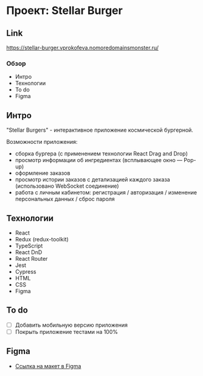 # Проект: Stellar Burger 

## Link
https://stellar-burger.vprokofeva.nomoredomainsmonster.ru/

### Обзор
* Интро
* Технологии
* To do
* Figma

## Интро
"Stellar Burgers" - интерактивное приложение  космической бургерной. 

Возможности приложения:

- сборка бургера (с применением технологии React Drag and Drop)
- просмотр информации об ингредиентах (всплывающее окно — Pop-up)
- оформление заказов
- просмотр истории заказов с детализацией каждого заказа (использовано WebSocket соединение)
- работа с личным кабинетом: регистрация / авторизация / изменение персональных данных / сброс пароля

## Технологии
- React
- Redux (redux-toolkit)
- TypeScript
- React DnD
- React Router
- Jest
- Cypress
- HTML
- CSS
- Figma

## To do

- [ ] Добавить мобильную версию приложения
- [ ] Покрыть приложение тестами на 100%

## Figma

- [Ссылка на макет в Figma ](https://www.figma.com/file/tLatiSwpQmOsE3nSReMmqN/React_Bootcamp_%D0%9F%D1%80%D0%BE%D0%B5%D0%BA%D1%82%D0%BD%D1%8B%D0%B5-%D0%B7%D0%B0%D0%B4%D0%B0%D1%87%D0%B8_external_link?type=design&node-id=849-1002&mode=design&t=SNSZCzEQ9DZcWZuq-0)